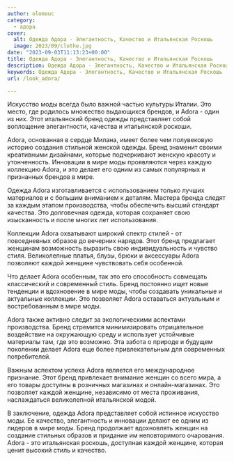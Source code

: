 ```yaml
---
author: olomouc
category:
  - адора
cover:
  alt: Одежда Адора - Элегантность, Качество и Итальянская Роскошь
  image: 2023/09/clothe.jpg
date: "2023-09-03T11:13:23+00:00"
title: Одежда Адора - Элегантность, Качество и Итальянская Роскошь
description: Одежда Адора - Элегантность, Качество и Итальянская Роскошь
keywords: Одежда Адора - Элегантность, Качество и Итальянская Роскошь
url: /look_adora/

---
```

Искусство моды всегда было важной частью культуры Италии. Это место, где родилось множество выдающихся брендов, и Adora - один из них. Этот итальянский бренд одежды представляет собой воплощение элегантности, качества и итальянской роскоши.

Adora, основанная в сердце Милана, имеет более чем полувековую историю создания стильной женской одежды. Бренд знаменит своими креативными дизайнами, которые подчеркивают женскую красоту и утонченность. Инновации в мире моды проявляются через каждую коллекцию Adora, и это делает его одним из самых популярных и признанных брендов в мире.

Одежда Adora изготавливается с использованием только лучших материалов и с большим вниманием к деталям. Мастера бренда следят за каждым этапом производства, чтобы обеспечить высший стандарт качества. Это долговечная одежда, которая сохраняет свою изысканность и после многих лет использования.

Коллекции Adora охватывают широкий спектр стилей - от повседневных образов до вечерних нарядов. Этот бренд предлагает женщинам возможность выразить свою индивидуальность и чувство стиля. Великолепные платья, блузы, брюки и аксессуары Adora позволяют каждой женщине чувствовать себя особенной.

Что делает Adora особенным, так это его способность совмещать классический и современный стиль. Бренд постоянно ищет новые тенденции и вдохновение в мире моды, чтобы создавать уникальные и актуальные коллекции. Это позволяет Adora оставаться актуальным и востребованным в мире моды.

Adora также активно следит за экологическими аспектами производства. Бренд стремится минимизировать отрицательное воздействие на окружающую среду и использует устойчивые материалы там, где это возможно. Эта забота о природе и будущем поколении делает Adora еще более привлекательным для современных потребителей.

Важным аспектом успеха Adora является его международное признание. Этот бренд привлекает внимание женщин со всего мира, а его товары доступны в розничных магазинах и онлайн-магазинах. Это позволяет каждой женщине, независимо от места проживания, наслаждаться великолепной итальянской модой.

В заключение, одежда Adora представляет собой истинное искусство моды. Ее качество, элегантность и инновации делают ее одним из лидеров в мире моды. Бренд продолжает вдохновлять женщин на создание стильных образов и придание им неповторимого очарования. Adora - это итальянская роскошь, доступная каждой женщине, которая ценит высокий стиль и качество.
